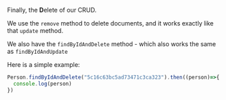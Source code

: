 
Finally, the **D**elete of our CRUD.

  

We use the `remove` method to delete documents, and it works exactly like that `update` method.

  

We also have the `findByIdAndDelete` method - which also works the same as `findByIdAndUpdate`

Here is a simple example:

  
```js
Person.findByIdAndDelete("5c16c63bc5ad73471c3ca323").then((person)=>{
  console.log(person)
})
```
